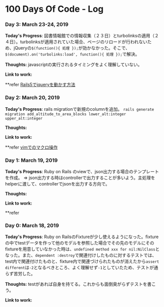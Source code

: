 # 100 Days Of Code - Log

### Day 3: March  23-24, 2019 

**Today's Progress**: 図書情報館での情報収集（２３日）とturbolinksの適用（２４日）。turbolinksが適用されていた場合、ページのリロードが行われないため、jQueryの`$(function(){ 処理 });`が効かなかった。そこで、`$(document).on('turbolinks:load', function(){ 処理 });`で解決。

**Thoughts:**  javascriptの実行されるタイミングをよく理解していない。

**Link to work:**

**refer [Rails5でjqueryを動かす方法](https://qiita.com/hiroyayamamo/items/b258acbaa089d9482c8a)


### Day 2: March  20, 2019 

**Today's Progress**: rails migrationで新規のcolumnを追加。
```rails generate migration add_altitude_to_area_blocks lower_alt:integer upper_alt:integer```

**Thoughts:** 

**Link to work:**

**refer [vimでのマクロ操作](https://qiita.com/Go-zen-chu/items/5464fb6b9e6b38c958bd)


### Day 1: March  19, 2019 

**Today's Progress**: Ruby on Rails のviewで、json出力する場合のテンプレートを作成。 => json出力する時はcontrollerで出力することが多いよう。主処理をhelperに渡して、controllerでjsonを出力する方向で。

**Thoughts:** 

**Link to work:**

**refer 


### Day 0: March  18, 2019 

**Today's Progress**: Ruby on RailsのFixtureが少し使えるようになった。fixtureの中でtestデータを作って他のモデルを参照した場合でその先のモデルにそのfixtureを用意していなかった時は、``undefined method xxx for nil:NilClass``となった。また、`dependent :destroy`で関連付けしたものに対するテストでは、test内で関連付けたものと、fixture内で関連づけられたものが消えたから`assert different`は`-2`となるべきところ、よく理解せず`-1`としていたため、テストが通らず苦労した。

**Thoughts:** testがあれば自身を持てる。これからも面倒臭がらずテストを書こう。

**Link to work:** 
